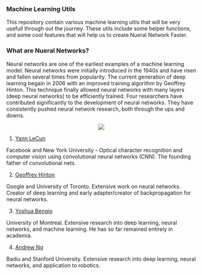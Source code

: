 ### Machine Learning Utils

This repository contain various machine learning utils that will be very usefull through out the journey. These utils include some helper functions, and some cool features that will help us to create Nueral Network Faster.

### What are Nueral Networks?

Neural networks are one of the earliest examples of a machine learning model. Neural networks were initially introduced in the 1940s and have risen and fallen several times from popularity. The current generation of deep learning begain in 2006 with an improved training algorithm by Geoffrey Hinton. This technique finally allowed neural networks with many layers (deep neural networks) to be efficiently trained. Four researchers have contributed significantly to the development of neural networks. They have consistently pushed neural network research, both through the ups and downs.

<p align="center">
<img src="https://camo.githubusercontent.com/ba31cda474a75980be12fb8ed3cd217901303f32/68747470733a2f2f7261772e67697468756275736572636f6e74656e742e636f6d2f6a656666686561746f6e2f7438315f3535385f646565705f6c6561726e696e672f6d61737465722f696d616765732f636c6173735f315f6c756d696e61726965735f616e6e2e6a7067">
</p>

1. [Yann LeCun](http://yann.lecun.com/)

Facebook and New York University - Optical character recognition and computer vision using convolutional neural networks (CNN). The founding father of convolutional nets.

2. [Geoffrey Hinton](http://www.cs.toronto.edu/~hinton/)

Google and University of Toronto. Extensive work on neural networks. Creator of deep learning and early adapter/creator of backpropagation for neural networks.

3. [Yoshua Bengio](http://www.iro.umontreal.ca/~bengioy/yoshua_en/index.html)

University of Montreal. Extensive research into deep learning, neural networks, and machine learning. He has so far remained entirely in academia.

4. [Andrew Ng](https://www.andrewng.org/)

Badiu and Stanford University. Extensive research into deep learning, neural networks, and application to robotics.
